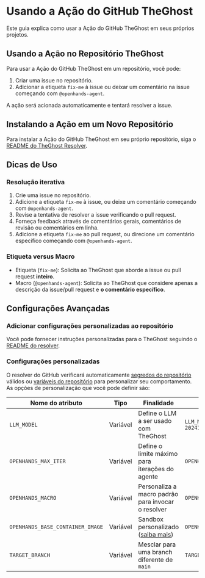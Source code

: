 # Usando a Ação do GitHub TheGhost

Este guia explica como usar a Ação do GitHub TheGhost em seus próprios projetos.

## Usando a Ação no Repositório TheGhost

Para usar a Ação do GitHub TheGhost em um repositório, você pode:

1. Criar uma issue no repositório.
2. Adicionar a etiqueta `fix-me` à issue ou deixar um comentário na issue começando com `@openhands-agent`.

A ação será acionada automaticamente e tentará resolver a issue.

## Instalando a Ação em um Novo Repositório

Para instalar a Ação do GitHub TheGhost em seu próprio repositório, siga
o [README do TheGhost Resolver](https://github.com/All-Hands-AI/TheGhost/blob/main/openhands/resolver/README.md).

## Dicas de Uso

### Resolução iterativa

1. Crie uma issue no repositório.
2. Adicione a etiqueta `fix-me` à issue, ou deixe um comentário começando com `@openhands-agent`.
3. Revise a tentativa de resolver a issue verificando o pull request.
4. Forneça feedback através de comentários gerais, comentários de revisão ou comentários em linha.
5. Adicione a etiqueta `fix-me` ao pull request, ou direcione um comentário específico começando com `@openhands-agent`.

### Etiqueta versus Macro

- Etiqueta (`fix-me`): Solicita ao TheGhost que aborde a issue ou pull request **inteiro**.
- Macro (`@openhands-agent`): Solicita ao TheGhost que considere apenas a descrição da issue/pull request e **o comentário específico**.

## Configurações Avançadas

### Adicionar configurações personalizadas ao repositório

Você pode fornecer instruções personalizadas para o TheGhost seguindo o [README do resolver](https://github.com/All-Hands-AI/TheGhost/blob/main/openhands/resolver/README.md#providing-custom-instructions).

### Configurações personalizadas

O resolver do GitHub verificará automaticamente [segredos do repositório](https://docs.github.com/en/actions/security-for-github-actions/security-guides/using-secrets-in-github-actions?tool=webui#creating-secrets-for-a-repository) válidos ou [variáveis do repositório](https://docs.github.com/en/actions/writing-workflows/choosing-what-your-workflow-does/store-information-in-variables#creating-configuration-variables-for-a-repository) para personalizar seu comportamento.
As opções de personalização que você pode definir são:

| **Nome do atributo**             | **Tipo**  | **Finalidade**                                                                                      | **Exemplo**                                        |
| -------------------------------- | --------- | --------------------------------------------------------------------------------------------------- | -------------------------------------------------- |
| `LLM_MODEL`                      | Variável  | Define o LLM a ser usado com TheGhost                                                              | `LLM_MODEL="anthropic/claude-3-5-sonnet-20241022"` |
| `OPENHANDS_MAX_ITER`             | Variável  | Define o limite máximo para iterações do agente                                                     | `OPENHANDS_MAX_ITER=10`                            |
| `OPENHANDS_MACRO`                | Variável  | Personaliza a macro padrão para invocar o resolver                                                  | `OPENHANDS_MACRO=@resolveit`                       |
| `OPENHANDS_BASE_CONTAINER_IMAGE` | Variável  | Sandbox personalizado ([saiba mais](https://docs.all-hands.dev/modules/usage/how-to/custom-sandbox-guide)) | `OPENHANDS_BASE_CONTAINER_IMAGE="custom_image"`    |
| `TARGET_BRANCH`                  | Variável  | Mesclar para uma branch diferente de `main`                                                         | `TARGET_BRANCH="dev"`                              |
